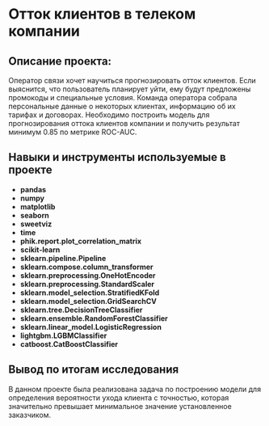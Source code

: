# Отток клиентов в телеком компании


## Описание проекта:

Оператор связи хочет научиться прогнозировать отток клиентов. Если выяснится, что пользователь планирует уйти, ему будут предложены промокоды и специальные условия. Команда оператора собрала персональные данные о некоторых клиентах, информацию об их тарифах и договорах. Необходимо построить модель для прогнозирования оттока клиентов компании и получить результат минимум 0.85 по метрике ROC-AUC.


## Навыки и инструменты используемые в проекте

- **pandas**
- **numpy**
- **matplotlib**
- **seaborn**
- **sweetviz**
- **time**
- **phik.report.plot_correlation_matrix**
- **scikit-learn**
- **sklearn.pipeline.Pipeline**
- **sklearn.compose.column_transformer**
- **sklearn.preprocessing.OneHotEncoder**
- **sklearn.preprocessing.StandardScaler**
- **sklearn.model_selection.StratifiedKFold**
- **sklearn.model_selection.GridSearchCV**
- **sklearn.tree.DecisionTreeClassifier**
- **sklearn.ensemble.RandomForestClassifier**
- **sklearn.linear_model.LogisticRegression**
- **lightgbm.LGBMClassifier**
- **catboost.CatBoostClassifier**


## Вывод по итогам исследования

В данном проекте была реализована задача по построению модели для определения вероятности ухода клиента с точностью, которая значительно превышает минимальное значение установленное заказчиком.
